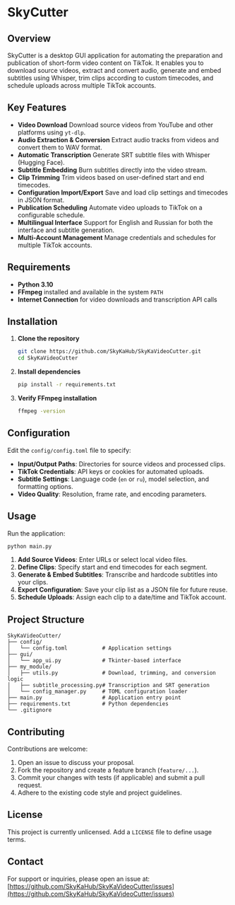 # SkyCutter

## Overview

SkyCutter is a desktop GUI application for automating the preparation and publication of short-form video content on TikTok. It enables you to download source videos, extract and convert audio, generate and embed subtitles using Whisper, trim clips according to custom timecodes, and schedule uploads across multiple TikTok accounts.

## Key Features

* **Video Download**
  Download source videos from YouTube and other platforms using `yt-dlp`.
* **Audio Extraction & Conversion**
  Extract audio tracks from videos and convert them to WAV format.
* **Automatic Transcription**
  Generate SRT subtitle files with Whisper (Hugging Face).
* **Subtitle Embedding**
  Burn subtitles directly into the video stream.
* **Clip Trimming**
  Trim videos based on user-defined start and end timecodes.
* **Configuration Import/Export**
  Save and load clip settings and timecodes in JSON format.
* **Publication Scheduling**
  Automate video uploads to TikTok on a configurable schedule.
* **Multilingual Interface**
  Support for English and Russian for both the interface and subtitle generation.
* **Multi-Account Management**
  Manage credentials and schedules for multiple TikTok accounts.

## Requirements

* **Python 3.10**
* **FFmpeg** installed and available in the system `PATH`
* **Internet Connection** for video downloads and transcription API calls

## Installation

1. **Clone the repository**

   ```bash
   git clone https://github.com/SkyKaHub/SkyKaVideoCutter.git
   cd SkyKaVideoCutter
   ```
2. **Install dependencies**

   ```bash
   pip install -r requirements.txt
   ```
3. **Verify FFmpeg installation**

   ```bash
   ffmpeg -version
   ```

## Configuration

Edit the `config/config.toml` file to specify:

* **Input/Output Paths**: Directories for source videos and processed clips.
* **TikTok Credentials**: API keys or cookies for automated uploads.
* **Subtitle Settings**: Language code (`en` or `ru`), model selection, and formatting options.
* **Video Quality**: Resolution, frame rate, and encoding parameters.

## Usage

Run the application:

```bash
python main.py
```

1. **Add Source Videos**: Enter URLs or select local video files.
2. **Define Clips**: Specify start and end timecodes for each segment.
3. **Generate & Embed Subtitles**: Transcribe and hardcode subtitles into your clips.
4. **Export Configuration**: Save your clip list as a JSON file for future reuse.
5. **Schedule Uploads**: Assign each clip to a date/time and TikTok account.

## Project Structure

```
SkyKaVideoCutter/
├── config/
│   └── config.toml           # Application settings
├── gui/
│   └── app_ui.py             # Tkinter-based interface
├── my_module/
│   ├── utils.py              # Download, trimming, and conversion logic
│   ├── subtitle_processing.py# Transcription and SRT generation
│   └── config_manager.py     # TOML configuration loader
├── main.py                   # Application entry point
├── requirements.txt          # Python dependencies
└── .gitignore
```

## Contributing

Contributions are welcome:

1. Open an issue to discuss your proposal.
2. Fork the repository and create a feature branch (`feature/...`).
3. Commit your changes with tests (if applicable) and submit a pull request.
4. Adhere to the existing code style and project guidelines.

## License

This project is currently unlicensed. Add a `LICENSE` file to define usage terms.

## Contact

For support or inquiries, please open an issue at:
[https://github.com/SkyKaHub/SkyKaVideoCutter/issues](https://github.com/SkyKaHub/SkyKaVideoCutter/issues)

